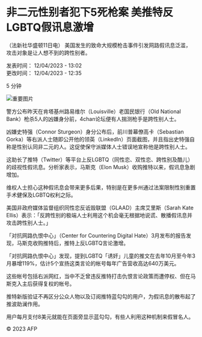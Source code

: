 # 非二元性别者犯下5死枪案 美推特反LGBTQ假讯息激增

（法新社华盛顿11日电） 美国发生的致命大规模枪击事件引发网路假讯息泛滥，攻击对象是让人想不到的跨性别者。

发表时间： 12/04/2023 - 13:02  
更改时间： 12/04/2023 - 12:35  

5 分钟

![重要图片](https://s.rfi.fr/media/display/020b8dae-e6c1-11ee-a196-005056bfb2b6/w:980/p:16x9/img-default-RFI.jpg)

警方公布昨天在肯塔基州路易维尔（Louisville）老国民银行（Old National Bank）枪杀5人的凶嫌身分前，4chan论坛便有人揣测枪手是跨性别人士。

凶嫌史特强（Connor Sturgeon）身分公布后，前川普幕僚高卡（Sebastian Gorka）等右派人士随即公开他的领英（LinkedIn）页面截图，并且指出史特强自称是性别认同非二元的人。这促使保守派媒体人士错误地宣称他是跨性别人士。

这助长了推特（Twitter）等平台上反LGBTQ（同性恋、双性恋、跨性别及酷儿）的歧视性假讯息。分析家表示，马斯克（Elon Musk）收购推特以来，假讯息急剧增加。

维权人士担心这种假讯息会带来更多后果，特别是在更多州通过法案限制性别重置手术健保及LGBTQ权利之际。

美国非政府媒体监督组织同性恋反诋毁联盟（GLAAD）主席艾里斯（Sarah Kate Ellis）表示：「反跨性别的极端人士利用这个机会毫无根据地说谎、散播假讯息并攻击跨性别人士。」

「对抗网路仇恨中心」（Center for Countering Digital Hate）3月发布的报告发现，马斯克收购推特后，推特上反LGBTQ言论激增。

「对抗网路仇恨中心」发现，提到LGBTQ「诱奸」儿童的推文在去年10月至今年3月暴增119%，估计5个宣扬这类言论的帐号每年广告营收高达640万美元。

这些帐号包括右派网红，当中不乏曾违反推特打击仇恨言论政策而遭停权、但在马斯克入主后获得复权的帐号。

推特新版验证不再区分公众人物以及订阅推特蓝勾勾的用户，为假讯息的散布起了推波助澜作用。

用户每月支付8美元就能在页面旁显示蓝勾勾，有些人利用这种机制来假冒名人。

© 2023 AFP
<!-- tcd_original_link https://www.rfi.fr/cn/%E7%BC%A4%E7%BA%B7%E4%B8%96%E7%95%8C/20230412-%E9%9D%9E%E4%BA%8C%E5%85%83%E6%80%A7%E5%88%AB%E8%80%85%E7%8A%AF%E4%B8%8B5%E6%AD%BB%E6%9E%AA%E6%A1%88-%E7%BE%8E%E6%8E%A8%E7%89%B9%E5%8F%8Dlgbtq%E5%81%87%E8%AE%AF%E6%81%AF%E6%BF%80%E5%A2%9E -->
